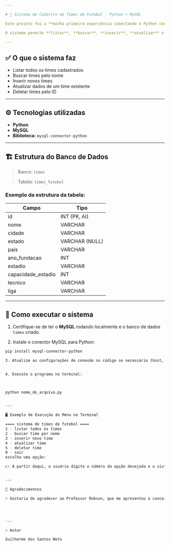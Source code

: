 ```yaml
---

# 🐍 Sistema de Cadastro de Times de Futebol - Python + MySQL

Este projeto foi a **minha primeira experiência conectando o Python com um banco de dados MySQL**, rodando tudo direto pelo terminal.

O sistema permite **listar**, **buscar**, **inserir**, **atualizar** e **deletar** times de futebol em um banco de dados.

---
```


## ✅ O que o sistema faz

- Listar todos os times cadastrados
- Buscar times pelo nome
- Inserir novos times
- Atualizar dados de um time existente
- Deletar times pelo ID

---

## ⚙️ Tecnologias utilizadas

- **Python**
- **MySQL**
- **Biblioteca:** `mysql-connector-python`

---

## 🏗️ Estrutura do Banco de Dados

> Banco: `times`

> Tabela: `times_futebol`

### Exemplo da estrutura da tabela:

| Campo               | Tipo             |
|---------------------|------------------|
| id                  | INT (PK, AI)     |
| nome                | VARCHAR          |
| cidade              | VARCHAR          |
| estado              | VARCHAR (NULL)   |
| pais                | VARCHAR          |
| ano_fundacao        | INT              |
| estadio             | VARCHAR          |
| capacidade_estadio  | INT              |
| tecnico             | VARCHAR          |
| liga                | VARCHAR          |

---

## 🚀 Como executar o sistema

1. Certifique-se de ter o **MySQL** rodando localmente e o banco de dados `times` criado.

2. Instale o conector MySQL para Python:

```bash
pip install mysql-connector-python

3. Atualize as configurações de conexão no código se necessário (host, user, senha...).


4. Execute o programa no terminal:



python nome_do_arquivo.py


---

🖥️ Exemplo de Execução do Menu no Terminal

==== sistema de times de futebol ====
1 - listar todos os times
2 - buscar time por nome
3 - inserir novo time
4 - atualizar time
5 - deletar time
0 - sair
escolha uma opção:

👉 A partir daqui, o usuário digita o número da opção desejada e o sistema executa a função correspondente.


---

🙏 Agradecimentos

> Gostaria de agradecer ao Professor Robson, que me apresentou o conceito de banco de dados, despertando meu interesse e curiosidade para aprender a fazer essa conexão com Python.




---

✍️ Autor

Guilherme dos Santos Neto
